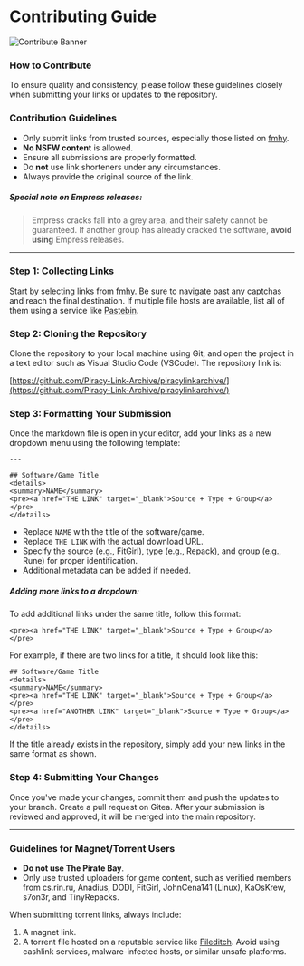 


# Contributing Guide

![Contribute Banner](https://small.fileditchstuff.me/s18/aedMqAnpFqqczfvgFoT.png)

### How to Contribute

To ensure quality and consistency, please follow these guidelines closely when submitting your links or updates to the repository.

### Contribution Guidelines

- Only submit links from trusted sources, especially those listed on [fmhy](https://fmhy.net).
- **No NSFW content** is allowed.
- Ensure all submissions are properly formatted.
- Do **not** use link shorteners under any circumstances.
- Always provide the original source of the link.

##### Special note on Empress releases:

> Empress cracks fall into a grey area, and their safety cannot be guaranteed. If another group has already cracked the software, **avoid using** Empress releases.

---

### Step 1: Collecting Links

Start by selecting links from [fmhy](https://fmhy.lol). Be sure to navigate past any captchas and reach the final destination. If multiple file hosts are available, list all of them using a service like [Pastebin](https://pastebin.com).

### Step 2: Cloning the Repository

Clone the repository to your local machine using Git, and open the project in a text editor such as Visual Studio Code (VSCode). The repository link is:

[https://github.com/Piracy-Link-Archive/piracylinkarchive/](https://github.com/Piracy-Link-Archive/piracylinkarchive/)

### Step 3: Formatting Your Submission

Once the markdown file is open in your editor, add your links as a new dropdown menu using the following template:

```
---

## Software/Game Title
<details>
<summary>NAME</summary>
<pre><a href="THE LINK" target="_blank">Source + Type + Group</a></pre>
</details>
```

- Replace `NAME` with the title of the software/game.
- Replace `THE LINK` with the actual download URL.
- Specify the source (e.g., FitGirl), type (e.g., Repack), and group (e.g., Rune) for proper identification.
- Additional metadata can be added if needed.

##### Adding more links to a dropdown:

To add additional links under the same title, follow this format:

```
<pre><a href="THE LINK" target="_blank">Source + Type + Group</a></pre>
```

For example, if there are two links for a title, it should look like this:

```
## Software/Game Title
<details>
<summary>NAME</summary>
<pre><a href="THE LINK" target="_blank">Source + Type + Group</a></pre>
<pre><a href="ANOTHER LINK" target="_blank">Source + Type + Group</a></pre>
</details>
```

If the title already exists in the repository, simply add your new links in the same format as shown.

### Step 4: Submitting Your Changes

Once you've made your changes, commit them and push the updates to your branch. Create a pull request on Gitea. After your submission is reviewed and approved, it will be merged into the main repository.

---

### Guidelines for Magnet/Torrent Users

- **Do not use The Pirate Bay**.
- Only use trusted uploaders for game content, such as verified members from cs.rin.ru, Anadius, DODI, FitGirl, JohnCena141 (Linux), KaOsKrew, s7on3r, and TinyRepacks.

When submitting torrent links, always include:
1. A magnet link.
2. A torrent file hosted on a reputable service like [Fileditch](https://fileditch.com). Avoid using cashlink services, malware-infected hosts, or similar unsafe platforms.

